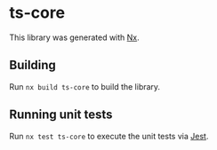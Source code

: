 # ts-core

This library was generated with [Nx](https://nx.dev).

## Building

Run `nx build ts-core` to build the library.

## Running unit tests

Run `nx test ts-core` to execute the unit tests via [Jest](https://jestjs.io).

